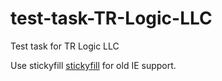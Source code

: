 # test-task-TR-Logic-LLC
Test task for TR Logic LLC

Use stickyfill <a href="https://github.com/wilddeer/stickyfill">stickyfill</a> for old IE support.
